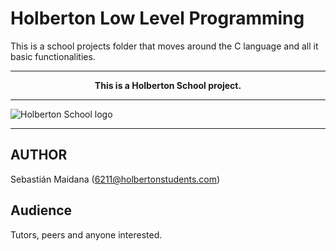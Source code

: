 Holberton Low Level Programming
===============================

This is a school projects folder that moves around the C language and all it basic functionalities.

---

<div align="center"><strong>This is a Holberton School project.</strong></div>

---

![Holberton School logo](docs/static_files/holbertonschoollogo.png "Holberton School")

---

## AUTHOR

Sebastián Maidana (6211@holbertonstudents.com)

## Audience

Tutors, peers and anyone interested.

